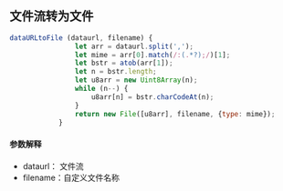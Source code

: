 ## 文件流转为文件
```javascript 1.8
dataURLtoFile (dataurl, filename) {
                let arr = dataurl.split(',');
                let mime = arr[0].match(/:(.*?);/)[1];
                let bstr = atob(arr[1]);
                let n = bstr.length;
                let u8arr = new Uint8Array(n);
                while (n--) {
                    u8arr[n] = bstr.charCodeAt(n);
                }
                return new File([u8arr], filename, {type: mime});
            }
``` 
#### 参数解释     
*   dataurl： 文件流
*   filename：自定义文件名称   
